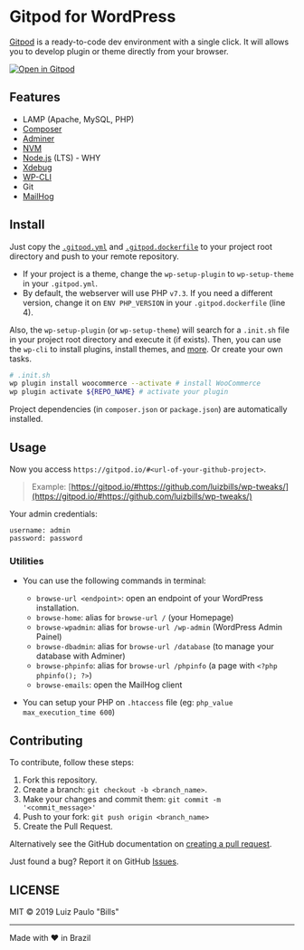 # Gitpod for WordPress

[Gitpod](https://www.gitpod.io) is a ready-to-code dev environment with a single click. It will allows you to develop plugin or theme directly from your browser.

[![Open in Gitpod](https://gitpod.io/button/open-in-gitpod.svg)](https://gitpod.io/#https://github.com/luizbills/gitpod-wordpress)

## Features

- LAMP (Apache, MySQL, PHP)
- [Composer](https://getcomposer.org/)
- [Adminer](https://www.adminer.org/)
- [NVM](https://github.com/nvm-sh/nvm)
- [Node.js](https://nodejs.org/) (LTS) - WHY
- [Xdebug](https://xdebug.org)
- [WP-CLI](https://wp-cli.org/)
- Git
- [MailHog](https://github.com/mailhog/MailHog)

## Install

Just copy the [`.gitpod.yml`](/.gitpod.yml) and [`.gitpod.dockerfile`](/.gitpod.dockerfile) to your project root directory and push to your remote repository.

- If your project is a theme, change the `wp-setup-plugin` to `wp-setup-theme` in your `.gitpod.yml`.
- By default, the webserver will use PHP `v7.3`. If you need a different version, change it on `ENV PHP_VERSION` in your `.gitpod.dockerfile` (line 4).

Also, the `wp-setup-plugin` (or `wp-setup-theme`) will search for a `.init.sh` file in your project root directory and execute it (if exists). Then, you can use the `wp-cli` to install plugins, install themes, and [more](https://developer.wordpress.org/cli/commands/). Or create your own tasks. 

```sh
# .init.sh
wp plugin install woocommerce --activate # install WooCommerce
wp plugin activate ${REPO_NAME} # activate your plugin
```

Project dependencies (in `composer.json` or `package.json`) are automatically installed.

## Usage

Now you access `https://gitpod.io/#<url-of-your-github-project>`.

> Example: [https://gitpod.io/#https://github.com/luizbills/wp-tweaks/](https://gitpod.io/#https://github.com/luizbills/wp-tweaks/)

Your admin credentials:

```
username: admin
password: password
```

### Utilities

- You can use the following commands in terminal:
  - `browse-url <endpoint>`: open an endpoint of your WordPress installation.
  - `browse-home`: alias for `browse-url /` (your Homepage)
  - `browse-wpadmin`: alias for `browse-url /wp-admin` (WordPress Admin Painel)
  - `browse-dbadmin`: alias for `browse-url /database` (to manage your database with Adminer)
  - `browse-phpinfo`: alias for `browse-url /phpinfo` (a page with `<?php phpinfo(); ?>`)
  - `browse-emails`: open the MailHog client
  
- You can setup your PHP on `.htaccess` file (eg: `php_value max_execution_time 600`)

## Contributing

To contribute, follow these steps:

1. Fork this repository.
1. Create a branch: `git checkout -b <branch_name>`.
1. Make your changes and commit them: `git commit -m '<commit_message>'`
1. Push to your fork: `git push origin <branch_name>`
1. Create the Pull Request.

Alternatively see the GitHub documentation on [creating a pull request](https://help.github.com/en/github/collaborating-with-issues-and-pull-requests/creating-a-pull-request).

Just found a bug? Report it on GitHub [Issues](https://github.com/luizbills/gitpod-wordpress/issues).

## LICENSE

MIT &copy; 2019 Luiz Paulo "Bills"

---

Made with ❤ in Brazil
